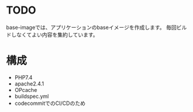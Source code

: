 # TODO
base-imageでは、アプリケーションのbaseイメージを作成します。
毎回ビルドしなくてよい内容を集約しています。

# 構成
* PHP7.4
* apache2.4.1
* OPcache
* buildspec.yml
 * codecommitでのCI/CDのため

